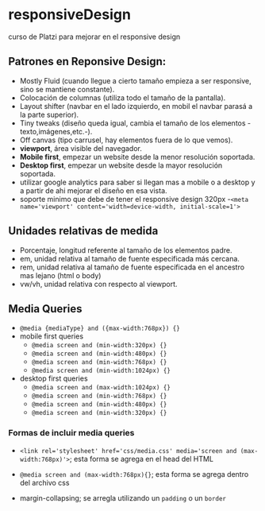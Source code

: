 # responsiveDesign
curso de Platzi para mejorar en el responsive design

## Patrones en Reponsive Design:
- Mostly Fluid (cuando llegue a cierto tamaño empieza a ser responsive, sino se mantiene constante).
- Colocación de columnas (utiliza todo el tamaño de la pantalla).
- Layout shifter (navbar en el lado izquierdo, en mobil el navbar parasá a la parte superior).
- Tiny tweaks (diseño queda igual, cambia el tamaño de los elementos -texto,imágenes,etc.-).
- Off canvas (tipo carrusel, hay elementos fuera de lo que vemos).
- **viewport**, área visible del navegador.
- **Mobile first**, empezar un website desde la menor resolución soportada.
- **Desktop first**, empezar un website desde la mayor resolución soportada.
- utilizar google analytics para saber si llegan mas a mobile o a desktop y a partir de ahi mejorar el diseño en esa vista.
- soporte minimo que debe de tener el responsive design 320px
-`<meta name='viewport' content='width=device-width, initial-scale=1'>`

## Unidades relativas de medida
- Porcentaje, longitud referente al tamaño de los elementos padre.
- em, unidad relativa al tamaño de fuente especificada más cercana.
- rem, unidad relativa al tamaño de fuente especificada en el ancestro mas lejano (html o body)
- vw/vh, unidad relativa con respecto al viewport.


## Media Queries
- `@media {mediaType} and ({max-width:768px}) {}`
- mobile first queries
  - `@media screen and (min-width:320px) {}`
  - `@media screen and (min-width:480px) {}`
  - `@media screen and (min-width:768px) {}`
  - `@media screen and (min-width:1024px) {}`
- desktop first queries
  - `@media screen and (max-width:1024px) {}`
  - `@media screen and (min-width:768px) {}`
  - `@media screen and (min-width:480px) {}`
  - `@media screen and (min-width:320px) {}`

### Formas de incluir media queries
- `<link rel='stylesheet' href='css/media.css' media='screen and (max-width:768px)'>`; esta forma se agrega en el head del HTML
- `@media screen and (max-width:768px){}`; esta forma se agrega dentro del archivo css

- margin-collapsing; se arregla utilizando un `padding` o un `border` 
